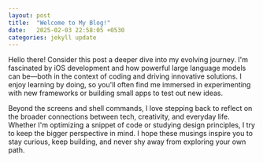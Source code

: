 ```yaml
---
layout: post
title:  "Welcome to My Blog!"
date:   2025-02-03 22:58:05 +0530
categories: jekyll update
---
```


Hello there! Consider this post a deeper dive into my evolving journey. I'm fascinated by iOS development and how powerful large language models can be—both in the context of coding and driving innovative solutions. I enjoy learning by doing, so you'll often find me immersed in experimenting with new frameworks or building small apps to test out new ideas.

Beyond the screens and shell commands, I love stepping back to reflect on the broader connections between tech, creativity, and everyday life. Whether I'm optimizing a snippet of code or studying design principles, I try to keep the bigger perspective in mind. I hope these musings inspire you to stay curious, keep building, and never shy away from exploring your own path.

[jekyll-docs]: https://jekyllrb.com/docs/home
[jekyll-gh]:   https://github.com/jekyll/jekyll
[jekyll-talk]: https://talk.jekyllrb.com/